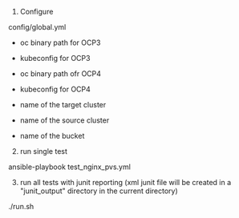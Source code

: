 1. Configure

  config/global.yml

  - oc binary path for OCP3
  - kubeconfig for OCP3
  - oc binary path ofr OCP4
  - kubeconfig for OCP4
  
  - name of the target cluster
  - name of the source cluster
  - name of the bucket

2. run single test

  ansible-playbook test_nginx_pvs.yml

3. run all tests with junit reporting (xml junit file will be created in a "junit_output" directory in the current directory)

  ./run.sh
